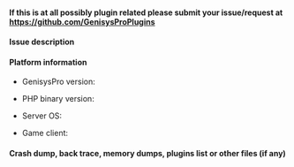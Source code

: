 <!-- READ FIRST BEFORE YOU SELECT-ALL AND DELETE, OR YOUR ISSUE MAY BECOME INVALID

- This template helps you provide sufficient and necessary information related to your issue, so we can pinpoint and resolve your issue as fast as possible.
  You may choose not to follow this template, but if you fail to provide sufficient information, we may ask you to do so. If you still cannot do that, this issue may be CLOSED!

- Before you submit this issue, please have a look at all other existing issues, especially THOSE THAT HAVE BEEN CLOSED, and make sure this issue does not duplicate any other issue. Otherwise, this issue may be CLOSED!

- If your issue is about a specific plugin, please download other PocketMine-MP forks, such as the vanilla PMMP one (https://github.com/pmmp/PocketMine-MP), then install your plugin on the fork, and test if the problem persists.
  Only if the issue IS NOT observed on other forks should you report it, because in this case, the problem's root cause is likely to be on GenisysPro, not on the plugin.
  We may REJECT a request asking for solution to a plugin issue that is totally the fault of plugin developer. Please directly contact plugin developer for support. GenisysPro is general-purpose software which should not be tailored specifically for any plugin.

- We DO NOT provide support for issues relating to 3rd-party mods or modded clients in any way, shape or form. GenisysPro is designed for VANILLA MC:PE/Win10 ONLY. Issues submitted relating to modded clients may be CLOSED!

- A properly-reported issue is very helpful to us. Thank you for your contribution, it makes GenisysPro better!

-->

#### If this is at all possibly plugin related please submit your issue/request at https://github.com/GenisysProPlugins

#### Issue description
<!-- Write a short description about the issue, and if applicable, include detailed steps to reproduce this issue -->


#### Platform information
<!-- Please provide hash of the latest Git commit WHEN YOU DOWNLOADED YOUR GENISYSPRO COPY, e.g. 7e3c49b
If you cannot find the hash or have forgotten it, please download the latest version and try to reproduce your issue again. If your issue still exists, report hash of the latest Git commit AT THIS TIME.
DO NOT SAY "LATEST"! Otherwise, we may still ask you to provide a specific version tag, or even CLOSE this issue! -->
* GenisysPro version:

<!-- Please provide version of PHP binary you are using, e.g. 7.0.21 -->
* PHP binary version:

<!-- Please provide information of the OS on your server, e.g. Windows 10 1703 (64-bit), Windows Server 2016, Ubuntu Server 16.04.2 LTS (64-bit) -->
* Server OS:

<!-- Please indicate the game client you use, e.g. MC:PE v1.1.3 on Android 7.1.2, MC:PE v1.1.3 on iOS 10.3.2, MC:Win10 v1.1.3 on Windows 10 1703 (64-bit) -->
* Game client:

#### Crash dump, back trace, memory dumps, plugins list or other files (if any)
<!-- If you have any of them, please paste them in the block below -->
```

```
